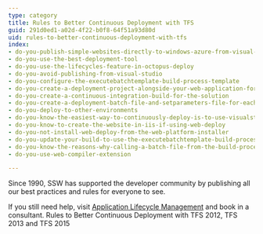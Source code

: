 ```yaml
---
type: category
title: Rules to Better Continuous Deployment with TFS
guid: 291d0ed1-a02d-4f22-b0f8-64f51a93d80d
uid: rules-to-better-continuous-deployment-with-tfs
index:
- do-you-publish-simple-websites-directly-to-windows-azure-from-visual-studio-online
- do-you-use-the-best-deployment-tool
- do-you-use-the-lifecycles-feature-in-octopus-deploy
- do-you-avoid-publishing-from-visual-studio
- do-you-configure-the-executebatchtemplate-build-process-template
- do-you-create-a-deployment-project-alongside-your-web-application-for-any-additional-deployment-steps
- do-you-create-a-continuous-integration-build-for-the-solution
- do-you-create-a-deployment-batch-file-and-setparameters-file-for-each-environment
- do-you-deploy-to-other-environments
- do-you-know-the-easiest-way-to-continuously-deploy-is-to-use-visualstudiocom-and-azure
- do-you-know-to-create-the-website-in-iis-if-using-web-deploy
- do-you-not-install-web-deploy-from-the-web-platform-installer
- do-you-update-your-build-to-use-the-executebatchtemplate-build-process-template
- do-you-know-the-reasons-why-calling-a-batch-file-from-the-build-process-template-is-better-than-deploying-directly-from-the-build
- do-you-use-web-compiler-extension

---
```

Since 1990, SSW has supported the developer community by publishing all our best practices and rules for everyone to see.

If you still need help, visit [Application Lifecycle Management](https&#58;//www.ssw.com.au/ssw/Consulting/ALM-TFS.aspx) and book in a consultant.
 Rules to Better Continuous Deployment with TFS 2012, TFS 2013 and TFS 2015

